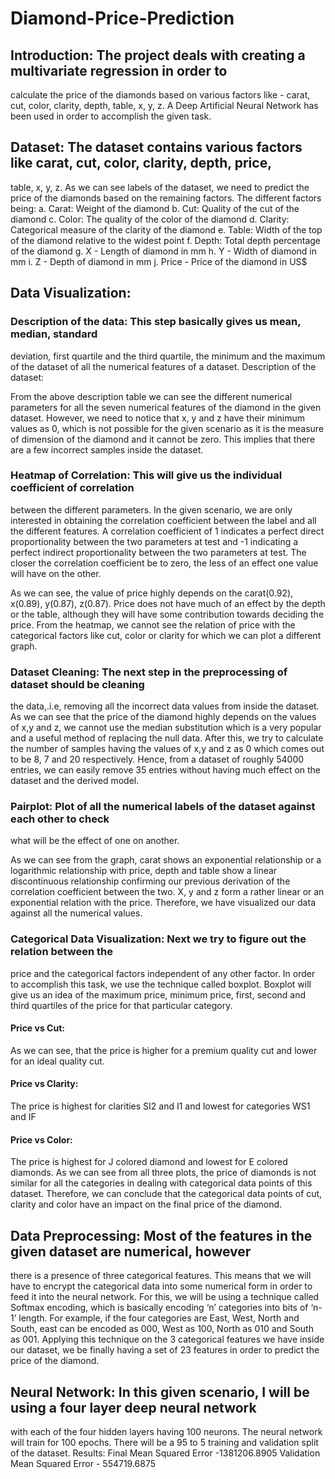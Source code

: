 # Diamond-Price-Prediction

## Introduction: The project deals with creating a multivariate regression in order to
calculate the price of the diamonds based on various factors like - carat, cut, color,
clarity, depth, table, x, y, z. A Deep Artificial Neural Network has been used in order to
accomplish the given task.
## Dataset: The dataset contains various factors like carat, cut, color, clarity, depth, price,
table, x, y, z. As we can see labels of the dataset, we need to predict the price of the
diamonds based on the remaining factors. The different factors being:
a. Carat: Weight of the diamond
b. Cut: Quality of the cut of the diamond
c. Color: The quality of the color of the diamond
d. Clarity: Categorical measure of the clarity of the diamond
e. Table: Width of the top of the diamond relative to the widest point
f. Depth: Total depth percentage of the diamond
g. X - Length of diamond in mm
h. Y - Width of diamond in mm
i. Z - Depth of diamond in mm
j. Price - Price of the diamond in US$
## Data Visualization:
### Description of the data: This step basically gives us mean, median, standard
deviation, first quartile and the third quartile, the minimum and the maximum of the
dataset of all the numerical features of a dataset.
Description of the dataset:

From the above description table we can see the different numerical parameters for all the
seven numerical features of the diamond in the given dataset. However, we need to notice
that x, y and z have their minimum values as 0, which is not possible for the given
scenario as it is the measure of dimension of the diamond and it cannot be zero. This
implies that there are a few incorrect samples inside the dataset.
### Heatmap of Correlation: This will give us the individual coefficient of correlation
between the different parameters. In the given scenario, we are only interested in
obtaining the correlation coefficient between the label and all the different features. A
correlation coefficient of 1 indicates a perfect direct proportionality between the two
parameters at test and -1 indicating a perfect indirect proportionality between the two
parameters at test. The closer the correlation coefficient be to zero, the less of an effect
one value will have on the other.

As we can see, the value of price highly depends on the carat(0.92), x(0.89), y(0.87),
z(0.87). Price does not have much of an effect by the depth or the table, although they
will have some contribution towards deciding the price. From the heatmap, we cannot see
the relation of price with the categorical factors like cut, color or clarity for which we can
plot a different graph.
### Dataset Cleaning: The next step in the preprocessing of dataset should be cleaning
the data,.i.e, removing all the incorrect data values from inside the dataset. As we can see
that the price of the diamond highly depends on the values of x,y and z, we cannot use the
median substitution which is a very popular and a useful method of replacing the null
data. After this, we try to calculate the number of samples having the values of x,y and z
as 0 which comes out to be 8, 7 and 20 respectively. Hence, from a dataset of roughly
54000 entries, we can easily remove 35 entries without having much effect on the dataset
and the derived model.

### Pairplot: Plot of all the numerical labels of the dataset against each other to check
what will be the effect of one on another.

As we can see from the graph, carat shows an exponential relationship or a logarithmic
relationship with price, depth and table show a linear discontinuous relationship
confirming our previous derivation of the correlation coefficient between the two. X, y
and z form a rather linear or an exponential relation with the price. Therefore, we have
visualized our data against all the numerical values.
### Categorical Data Visualization: Next we try to figure out the relation between the
price and the categorical factors independent of any other factor. In order to accomplish
this task, we use the technique called boxplot. Boxplot will give us an idea of the
maximum price, minimum price, first, second and third quartiles of the price for that
particular category.
#### Price vs Cut:

As we can see, that the price is higher for a premium quality cut and lower for an ideal
quality cut.
#### Price vs Clarity:

The price is highest for clarities SI2 and I1 and lowest for categories WS1 and IF

#### Price vs Color:

The price is highest for J colored diamond and lowest for E colored diamonds.
As we can see from all three plots, the price of diamonds is not similar for all the
categories in dealing with categorical data points of this dataset. Therefore, we can
conclude that the categorical data points of cut, clarity and color have an impact on the
final price of the diamond.
## Data Preprocessing: Most of the features in the given dataset are numerical, however
there is a presence of three categorical features. This means that we will have to encrypt
the categorical data into some numerical form in order to feed it into the neural network.
For this, we will be using a technique called Softmax encoding, which is basically
encoding ‘n’ categories into bits of ‘n-1’ length. For example, if the four categories are
East, West, North and South, east can be encoded as 000, West as 100, North as 010 and
South as 001. Applying this technique on the 3 categorical features we have inside our
dataset, we be finally having a set of 23 features in order to predict the price of the
diamond.
## Neural Network: In this given scenario, I will be using a four layer deep neural network
with each of the four hidden layers having 100 neurons. The neural network will train for
100 epochs. There will be a 95 to 5 training and validation split of the dataset.
Results: Final Mean Squared Error -1381206.8905
Validation Mean Squared Error - 554719.6875
